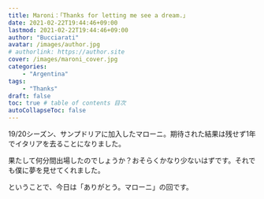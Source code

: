 ```yaml
---
title: Maroni：「Thanks for letting me see a dream.」
date: 2021-02-22T19:44:46+09:00
lastmod: 2021-02-22T19:44:46+09:00
author: "Bucciarati"
avatar: /images/author.jpg
# authorlink: https://author.site
cover: /images/maroni_cover.jpg
categories:
    - "Argentina"
tags: 
    - "Thanks"
draft: false
toc: true # table of contents 目次
autoCollapseToc: false
---
```


19/20シーズン、サンプドリアに加入したマローニ。期待された結果は残せず1年でイタリアを去ることになりました。

果たして何分間出場したのでしょうか？おそらくかなり少ないはずです。それでも僕に夢を見せてくれました。

ということで、今日は「ありがとう。マローニ」の回です。



